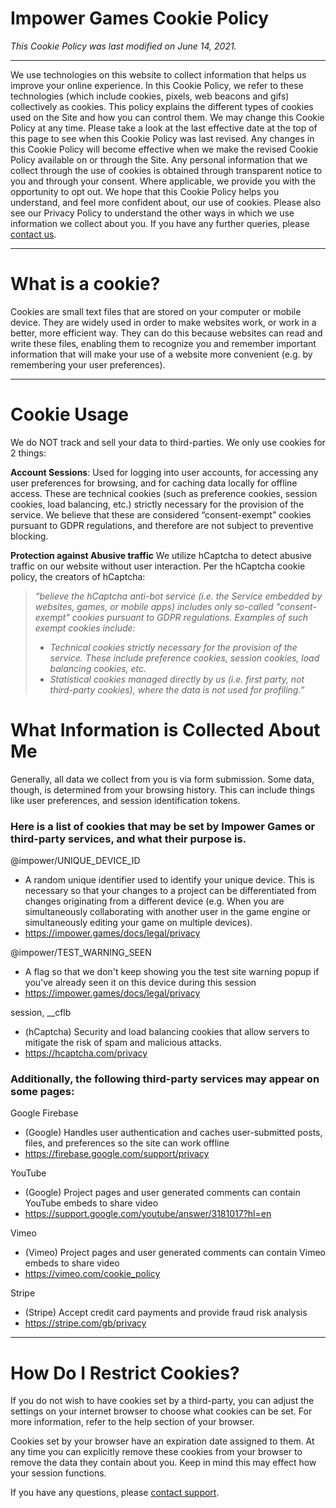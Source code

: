 # Impower Games Cookie Policy

_This Cookie Policy was last modified on June 14, 2021._

---

We use technologies on this website to collect information that helps us improve your online experience. In this Cookie Policy, we refer to these technologies (which include cookies, pixels, web beacons and gifs) collectively as cookies. This policy explains the different types of cookies used on the Site and how you can control them. We may change this Cookie Policy at any time. Please take a look at the last effective date at the top of this page to see when this Cookie Policy was last revised. Any changes in this Cookie Policy will become effective when we make the revised Cookie Policy available on or through the Site. Any personal information that we collect through the use of cookies is obtained through transparent notice to you and through your consent. Where applicable, we provide you with the opportunity to opt out. We hope that this Cookie Policy helps you understand, and feel more confident about, our use of cookies. Please also see our Privacy Policy to understand the other ways in which we use information we collect about you. If you have any further queries, please [contact us](/support).

---

# What is a cookie?

Cookies are small text files that are stored on your computer or mobile device. They are widely used in order to make websites work, or work in a better, more efficient way. They can do this because websites can read and write these files, enabling them to recognize you and remember important information that will make your use of a website more convenient (e.g. by remembering your user preferences).

---

# Cookie Usage

We do NOT track and sell your data to third-parties. We only use cookies for 2 things:

**Account Sessions**: Used for logging into user accounts, for accessing any user preferences for browsing, and for caching data locally for offline access. These are technical cookies (such as preference cookies, session cookies, load balancing, etc.) strictly necessary for the provision of the service. We believe that these are considered “consent-exempt” cookies pursuant to GDPR regulations, and therefore are not subject to preventive blocking.

**Protection against Abusive traffic** We utilize hCaptcha to detect abusive traffic on our website without user interaction. Per the hCaptcha cookie policy, the creators of hCaptcha:

> _“believe the hCaptcha anti-bot service (i.e. the Service embedded by websites, games, or mobile apps) includes only so-called "consent-exempt" cookies pursuant to GDPR regulations. Examples of such exempt cookies include:_
>
> - _Technical cookies strictly necessary for the provision of the service. These include preference cookies, session cookies, load balancing cookies, etc._
> - _Statistical cookies managed directly by us (i.e. first party, not third-party cookies), where the data is not used for profiling.”_

# What Information is Collected About Me

Generally, all data we collect from you is via form submission. Some data, though, is determined from your browsing history. This can include things like user preferences, and session identification tokens.

### Here is a list of cookies that may be set by Impower Games or third-party services, and what their purpose is.

@impower/UNIQUE_DEVICE_ID

- A random unique identifier used to identify your unique device. This is necessary so that your changes to a project can be differentiated from changes originating from a different device (e.g. When you are simultaneously collaborating with another user in the game engine or simultaneously editing your game on multiple devices).
- https://impower.games/docs/legal/privacy

@impower/TEST_WARNING_SEEN

- A flag so that we don't keep showing you the test site warning popup if you've already seen it on this device during this session
- https://impower.games/docs/legal/privacy

session, \_\_cflb

- (hCaptcha) Security and load balancing cookies that allow servers to mitigate the risk of spam and malicious attacks.
- https://hcaptcha.com/privacy

### Additionally, the following third-party services may appear on some pages:

Google Firebase

- (Google) Handles user authentication and caches user-submitted posts, files, and preferences so the site can work offline
- https://firebase.google.com/support/privacy

YouTube

- (Google) Project pages and user generated comments can contain YouTube embeds to share video
- https://support.google.com/youtube/answer/3181017?hl=en

Vimeo

- (Vimeo) Project pages and user generated comments can contain Vimeo embeds to share video
- https://vimeo.com/cookie_policy

Stripe

- (Stripe) Accept credit card payments and provide fraud risk analysis
- https://stripe.com/gb/privacy

---

# How Do I Restrict Cookies?

If you do not wish to have cookies set by a third-party, you can adjust the settings on your internet browser to choose what cookies can be set. For more information, refer to the help section of your browser.

Cookies set by your browser have an expiration date assigned to them. At any time you can explicitly remove these cookies from your browser to remove the data they contain about you. Keep in mind this may effect how your session functions.

If you have any questions, please [contact support](/support).
